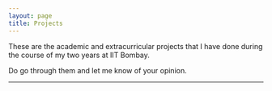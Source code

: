 ```yaml
---
layout: page
title: Projects
---
```


These are the academic and extracurricular projects that I have done during the course of my two years at IIT Bombay. 

Do go through them and let me know of your opinion.

<hr>